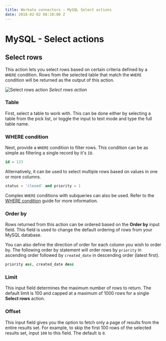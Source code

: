 ```yaml
---
title: Workato connectors - MySQL Select actions
date: 2018-02-02 06:10:00 Z
---
```


# MySQL - Select actions

## Select rows
This action lets you select rows based on certain criteria defined by a ` WHERE` condition. Rows from the selected table that match the `WHERE` condition will be returned as the output of this action.

![Select rows action](~@img/mysql/select-rows-action.png)
*Select rows action*

### Table
First, select a table to work with. This can be done either by selecting a table from the pick list, or toggle the input to text mode and type the full table name.

### WHERE condition
Next, provide a `WHERE` condition to filter rows. This condition can be as simple as filtering a single record by it's `ID`.

```sql
id = 123
```

Alternatively, it can be used to select multiple rows based on values in one or more columns.

```sql
status = 'closed' and priority = 1
```

Complex `WHERE` conditions with subqueries can also be used. Refer to the [WHERE condition](/connectors/mysql.md#where-condition) guide for more information.

### Order by
Rows returned from this action can be ordered based on the **Order by** input field. This field is used to change the default ordering of rows from your MySQL database.

You can also define the direction of order for each column you wish to order by. The following order by statement will order rows by `priority` in ascending order followed by `created_date` in descending order (latest first).

```sql
priority asc, created_date desc
```

### Limit
This input field determines the maximum number of rows to return. The default limit is 100 and capped at a maximum of 1000 rows for a single **Select rows** action.

### Offset
This input field gives you the option to fetch only a page of results from the entire results set. For example, to skip the first 100 rows of the selected results set, input `100` to this field. The default is `0`.
